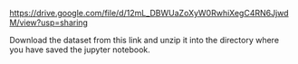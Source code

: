https://drive.google.com/file/d/12mL_DBWUaZoXyW0RwhiXegC4RN6JjwdM/view?usp=sharing

Download the dataset from this link and unzip it into the directory where you have saved the jupyter notebook.
